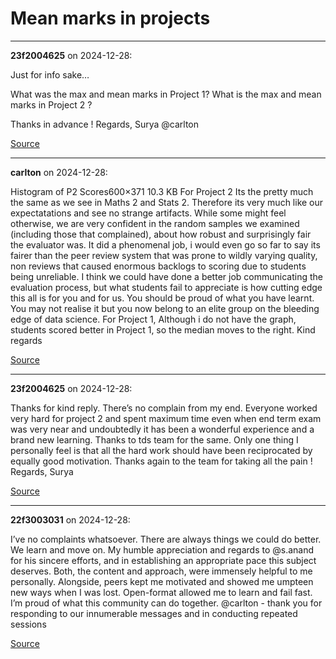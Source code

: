 # Mean marks in projects


---

**23f2004625** on 2024-12-28:

Just for info sake…

What was the max and mean marks in Project 1?
What is the max and mean marks in Project 2 ?

Thanks in advance !
Regards,
Surya
@carlton

[Source](https://discourse.onlinedegree.iitm.ac.in/t/mean-marks-in-projects/160726/1)

---

**carlton** on 2024-12-28:

Histogram of P2 Scores600×371 10.3 KB
For Project 2
Its the pretty much the same as we see in Maths 2 and Stats 2. Therefore its very much like our expectatations and see no strange artifacts.
While some might feel otherwise, we are very confident in the random samples we examined (including those that complained), about how robust and surprisingly fair the evaluator was.
It did a phenomenal job, i would even go so far to say its fairer than the peer review system that was prone to wildly varying quality, non reviews that caused enormous backlogs to scoring due to students being unreliable.
I think we could have done a better job communicating the evaluation process,  but what students fail to appreciate is how cutting edge this all is for you and for us. You should be proud of what you have learnt. You may not realise it but you now belong to an elite group on the bleeding edge of data science.
For Project 1,
Although i do not have the graph, students scored better in Project 1, so the median moves to the right.
Kind regards

[Source](https://discourse.onlinedegree.iitm.ac.in/t/mean-marks-in-projects/160726/2)

---

**23f2004625** on 2024-12-28:

Thanks for kind reply.
There’s no complain from my end.
Everyone worked very hard for project 2 and spent maximum time even when end term exam was very near and undoubtedly it has been a wonderful experience and a brand new learning.
Thanks to tds team for the same.
Only one thing I personally feel is that all the hard work should have been reciprocated by equally good motivation.
Thanks again to the team for taking all the pain !
Regards,
Surya

[Source](https://discourse.onlinedegree.iitm.ac.in/t/mean-marks-in-projects/160726/3)

---

**22f3003031** on 2024-12-28:

I’ve no complaints whatsoever. There are always things we could do better. We learn and move on.
My humble appreciation and regards to @s.anand for his sincere efforts, and in establishing an appropriate pace this subject deserves. Both, the content and approach, were immensely helpful to me personally.
Alongside, peers kept me motivated and showed me umpteen new ways when I was lost. Open-format allowed me to learn and fail fast. I’m proud of what this community can do together.
@carlton - thank you for responding to our innumerable messages and in conducting repeated sessions 

[Source](https://discourse.onlinedegree.iitm.ac.in/t/mean-marks-in-projects/160726/4)